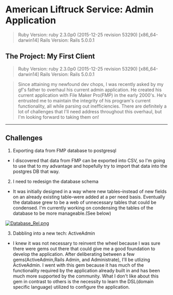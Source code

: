 
# American Liftruck Service: Admin Application
> Ruby Version: ruby 2.3.0p0 (2015-12-25 revision 53290) [x86_64-darwin14]
>Rails Version: Rails 5.0.0.1
## The Project: My First Client
> Ruby Version: ruby 2.3.0p0 (2015-12-25 revision 53290) [x86_64-darwin14]
Rails Version: Rails 5.0.0.1

> Since attaining my newfound dev chops, I was recently asked by my gf's father to overhaul his current admin application. He created his current application with File Maker Pro(FMP) in the early 2000's. He's entrusted me to maintain the integrity of his program's current functionality, all while parsing out inefficiencies. There are definitely a lot of challenges that I'll need address throughout this overhaul, but I'm looking forward to taking them on!

----
## Challenges 
1. Exporting data from FMP database to postgresql
  * I discovered that data from FMP can be exported into CSV, so I'm going to use that to my advantage and hopefully try to import that data into the postgres DB that way. 

2. I need to redesign the database schema 
  * It was initially designed in a way where new tables–instead of new fields on an already existing table–were added at a per need basis. Eventually the database grew to be a web of unnecessary tables that could be condensed. I'm currently working on condensing the tables of the database to be more manageable.(See below)

[![Database_Rel.png](https://s18.postimg.org/ahgoiynx5/Database_Rel.png)](https://postimg.org/image/8cwbhvmad/)

3. Dabbling into a new tech: ActiveAdmin
  * I knew it was not necessary to reinvent the wheel because I was sure there were gems out there that could give me a good foundation to develop the application. After deliberating between a few gems(ActiveAdmin,Rails Admin, and Administrate), I'll be utlizing ActiveAdmin. I went with this gem because it has much of the functionality required by the application already built in and has been much more supported by the community. What I don't like about this gem in contrast to others is the necessity to learn the DSL(domain specific language) utilized to configure the application.

